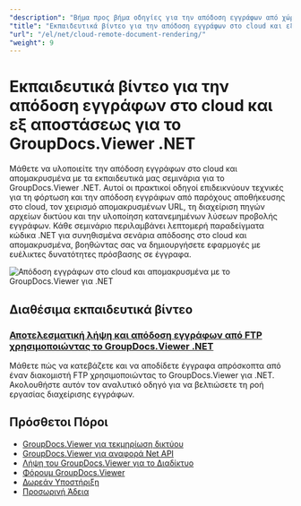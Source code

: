 ```yaml
---
"description": "Βήμα προς βήμα οδηγίες για την απόδοση εγγράφων από χώρο αποθήκευσης στο cloud, απομακρυσμένες διευθύνσεις URL και εξωτερικές πηγές χρησιμοποιώντας το GroupDocs.Viewer για .NET."
"title": "Εκπαιδευτικά βίντεο για την απόδοση εγγράφων στο cloud και εξ αποστάσεως για το GroupDocs.Viewer .NET"
"url": "/el/net/cloud-remote-document-rendering/"
"weight": 9
---
```


# Εκπαιδευτικά βίντεο για την απόδοση εγγράφων στο cloud και εξ αποστάσεως για το GroupDocs.Viewer .NET

Μάθετε να υλοποιείτε την απόδοση εγγράφων στο cloud και απομακρυσμένα με τα εκπαιδευτικά μας σεμινάρια για το GroupDocs.Viewer .NET. Αυτοί οι πρακτικοί οδηγοί επιδεικνύουν τεχνικές για τη φόρτωση και την απόδοση εγγράφων από παρόχους αποθήκευσης στο cloud, τον χειρισμό απομακρυσμένων URL, τη διαχείριση πηγών αρχείων δικτύου και την υλοποίηση κατανεμημένων λύσεων προβολής εγγράφων. Κάθε σεμινάριο περιλαμβάνει λεπτομερή παραδείγματα κώδικα .NET για συνηθισμένα σενάρια απόδοσης στο cloud και απομακρυσμένα, βοηθώντας σας να δημιουργήσετε εφαρμογές με ευέλικτες δυνατότητες πρόσβασης σε έγγραφα.

![Απόδοση εγγράφων στο cloud και απομακρυσμένα με το GroupDocs.Viewer για .NET](/viewer/cloud-remote-document-rendering/image.png)
## Διαθέσιμα εκπαιδευτικά βίντεο

### [Αποτελεσματική λήψη και απόδοση εγγράφων από FTP χρησιμοποιώντας το GroupDocs.Viewer .NET](./download-render-ftp-documents-groupdocs-viewer-dotnet/)
Μάθετε πώς να κατεβάζετε και να αποδίδετε έγγραφα απρόσκοπτα από έναν διακομιστή FTP χρησιμοποιώντας το GroupDocs.Viewer για .NET. Ακολουθήστε αυτόν τον αναλυτικό οδηγό για να βελτιώσετε τη ροή εργασίας διαχείρισης εγγράφων.

## Πρόσθετοι Πόροι

- [GroupDocs.Viewer για τεκμηρίωση δικτύου](https://docs.groupdocs.com/viewer/net/)
- [GroupDocs.Viewer για αναφορά Net API](https://reference.groupdocs.com/viewer/net/)
- [Λήψη του GroupDocs.Viewer για το Διαδίκτυο](https://releases.groupdocs.com/viewer/net/)
- [Φόρουμ GroupDocs.Viewer](https://forum.groupdocs.com/c/viewer/9)
- [Δωρεάν Υποστήριξη](https://forum.groupdocs.com/)
- [Προσωρινή Άδεια](https://purchase.groupdocs.com/temporary-license/)